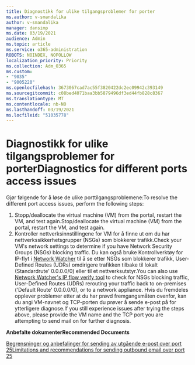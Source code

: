 ```yaml
---
title: Diagnostikk for ulike tilgangsproblemer for porter
ms.author: v-smandalika
author: v-smandalika
manager: dansimp
ms.date: 03/19/2021
audience: Admin
ms.topic: article
ms.service: o365-administration
ROBOTS: NOINDEX, NOFOLLOW
localization_priority: Priority
ms.collection: Adm_O365
ms.custom:
- "9035"
- "9005220"
ms.openlocfilehash: 3673067cad7ac55f3820422dc2ec09942c393149
ms.sourcegitcommit: c08bed4071baa3bb5879496df3ed44fb828c8367
ms.translationtype: MT
ms.contentlocale: nb-NO
ms.lasthandoff: 03/19/2021
ms.locfileid: "51035778"
---
```

# <a name="diagnostics-for-different-ports-access-issues"></a><span data-ttu-id="58a7c-102">Diagnostikk for ulike tilgangsproblemer for porter</span><span class="sxs-lookup"><span data-stu-id="58a7c-102">Diagnostics for different ports access issues</span></span>

<span data-ttu-id="58a7c-103">Gjør følgende for å løse de ulike porttilgangsproblemene:</span><span class="sxs-lookup"><span data-stu-id="58a7c-103">To resolve the different port access issues, perform the following steps:</span></span>

1. <span data-ttu-id="58a7c-104">Stopp/deallocate the virtual machine (VM) from the portal, restart the VM, and test again.</span><span class="sxs-lookup"><span data-stu-id="58a7c-104">Stop/deallocate the virtual machine (VM) from the portal, restart the VM, and test again.</span></span> 
2. <span data-ttu-id="58a7c-105">Kontroller nettverksinnstillingene for VM for å finne ut om du har nettverkssikkerhetsgrupper (NSGs) som blokkerer trafikk.</span><span class="sxs-lookup"><span data-stu-id="58a7c-105">Check your VM's network settings to determine if you have Network Security Groups (NSGs) blocking traffic.</span></span> <span data-ttu-id="58a7c-106">Du kan også bruke Kontrollverktøy for IP-flyt i [Network Watcher](https://docs.microsoft.com/azure/network-watcher/network-watcher-ip-flow-verify-overview?WT.mc_id=Portal-Microsoft_Azure_Support) til å se etter NSGs som blokkerer trafikk, User-Defined Routes (UDRs) omdirigere trafikken tilbake til lokalt (Standardrute' 0.0.0.0/0) eller til et nettverksutstyr.</span><span class="sxs-lookup"><span data-stu-id="58a7c-106">You can also use [Network Watcher's IP flow verify tool](https://docs.microsoft.com/azure/network-watcher/network-watcher-ip-flow-verify-overview?WT.mc_id=Portal-Microsoft_Azure_Support) to check for NSGs blocking traffic, User-Defined Routes (UDRs) rerouting your traffic back to on-premises ('Default Route' 0.0.0.0/0), or to a network appliance.</span></span>
<span data-ttu-id="58a7c-107">Hvis du fremdeles opplever problemer etter at du har prøvd fremgangsmåten ovenfor, kan du angi VM-navnet og TCP-porten du prøver å sende e-post på for ytterligere diagnose.</span><span class="sxs-lookup"><span data-stu-id="58a7c-107">If you still experience issues after trying the steps above, please provide the VM name and the TCP port you are attempting to send mail on for further diagnosis.</span></span>

<span data-ttu-id="58a7c-108">**Anbefalte dokumenter**</span><span class="sxs-lookup"><span data-stu-id="58a7c-108">**Recommended Documents**</span></span>

[<span data-ttu-id="58a7c-109">Begrensninger og anbefalinger for sending av utgående e-post over port 25</span><span class="sxs-lookup"><span data-stu-id="58a7c-109">Limitations and recommendations for sending outbound email over port 25</span></span>](https://docs.microsoft.com/azure/virtual-network/troubleshoot-outbound-smtp-connectivity)